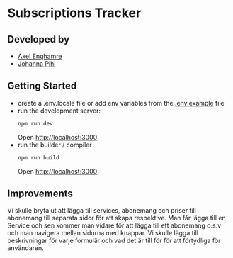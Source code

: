 # Subscriptions Tracker
## Developed by
- [Axel Enghamre](https://github.com/AxelEnghamre)
- [Johanna Pihl](https://github.com/Emma-Jonna)
## Getting Started

- create a .env.locale file or add env variables from the [.env.example](.env.example) file
- run the development server:
    ```bash
    npm run dev
    ```
    Open [http://localhost:3000](http://localhost:3000)
- run the builder / compiler
    ```bash
    npm run build
    ```
    Open [http://localhost:3000](http://localhost:3000)


## Improvements
Vi skulle bryta ut att lägga till services, abonemang och priser till abonemang till separata sidor för att skapa respektive. Man får lägga till en Service och sen kommer man vidare för att lägga till ett abonemang o.s.v och man navigera mellan sidorna med knappar. Vi skulle lägga till beskrivningar för varje formulär och vad det är till för för att förtydliga för användaren.

